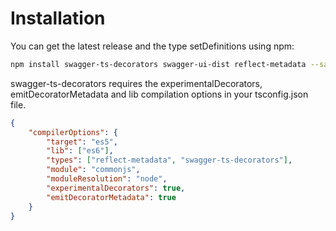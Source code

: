# Installation

You can get the latest release and the type setDefinitions using npm:

```sh
npm install swagger-ts-decorators swagger-ui-dist reflect-metadata --save
```

swagger-ts-decorators requires the experimentalDecorators, emitDecoratorMetadata and lib compilation options in your tsconfig.json file.

```json
{
    "compilerOptions": {
        "target": "es5",
        "lib": ["es6"],
        "types": ["reflect-metadata", "swagger-ts-decorators"],
        "module": "commonjs",
        "moduleResolution": "node",
        "experimentalDecorators": true,
        "emitDecoratorMetadata": true
    }
}
```

